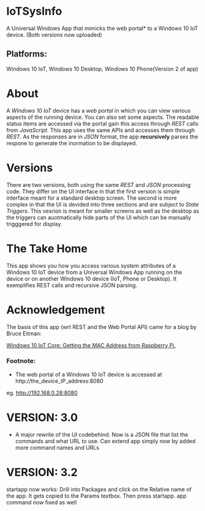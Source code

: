 # IoTSysInfo
A Universal Windows App that mimicks the web portal* to a Windows 10 IoT device. (Both versions now uploaded)

## Platforms:
Windows 10 IoT, Windows 10 Desktop, Windows 10 Phone(Version 2 of app)

# About
A *Windows 10 IoT* device has a *web portal* in which you can view various aspects of the running device. You can also set some aspects. The readable status items are accessed via the portal gain this access through *REST* calls from *JavaScript*. This app uses the same APIs and accesses them through *REST*. As the responses are in *JSON* format, the app **recursively** parses the respone to generate the inormation to be displayed.

# Versions
There are two versions, both using the same *REST* and *JSON* processing code. They differ on the UI interface in that the first version is simple interface meant for a standard desktop screen. The second is more complex in that the UI is devided into three sections and are subject to *State Triggers*. This vesrion is meant for smaller screens as well as the desktop as the triggers can auotmatically hide parts of the UI which can be manually trigggered for display.

# The Take Home
This app shows you how you access various system attributes of a Windows 10 IoT device from a Universal Windows App running on the device or on another Windows 10 device (IoT, Phone or Desktop). It exemplifies REST calls and recursive JSON parsing.

# Acknowledgement
The basis of this app (wrt REST and the Web Portal API) came for a blog by Bruce Eitman: 

[Windows 10 IoT Core: Getting the MAC Address from Raspberry Pi.](http://www.embedded101.com/BruceEitman/entryid/676/Windows-10-IoT-Core-Getting-the-MAC-Address-from-Raspberry-Pi)

### Footnote:
* The web portal of a Windows 10 IoT device is accessed at http://the_device_IP_address:8080
 
eg. http://192.168.0.28:8080

# VERSION: 3.0 
* A major rewrite of the UI codebehind. Now is a JSON file that list the commands and what URL to use. Can extend app simply now by added more command names and URLs
# VERSION: 3.2
startapp now works: Drill into Packages and click on the Relative name of the app. It gets copied to the Params textbox. Then press startapp.
app command now fixed as well
